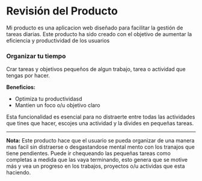 # Revisión del Producto

Mi producto es una aplicacion web diseñado para facilitar la gestión de tareas diarias. Este producto ha sido creado con el objetivo de aumentar la eficiencia y productividad de los usuarios


### Organizar tu tiempo

Crar tareas y objetivos pequeños de algun trabajo, tarea o actividad que tengas por hacer.

**Beneficios:**
- Optimiza tu productividasd
- Mantien un foco o/u objetivo claro

Esta funcionalidad es esencial para no distraerte entre todas las actividades que tines que hacer, escojes una actividad y la divides en pequeñas tareas.

---

**Nota:**
Este producto hace que el usuario se pueda organizar de una manera mas facil sin distraerse o desgastandose mental mento con los tranajos que tiene pendientes. Puede ir chequeando las pequeñas tareas como completas a medida que las vaya terminando, esto genera que se motive más y vea un progreso en los trabajos, proyectos o/u actividas que esta haciendo.
